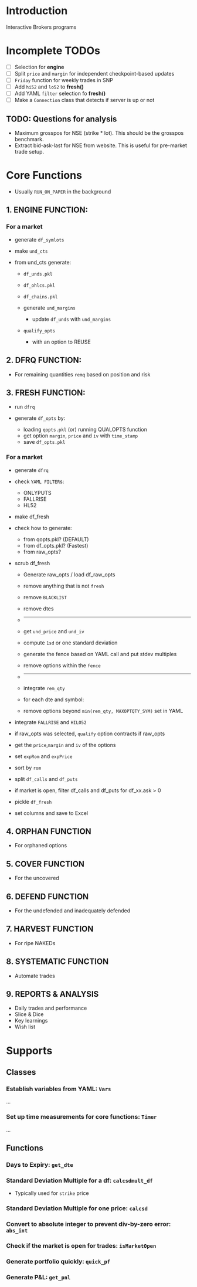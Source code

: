 # Introduction
Interactive Brokers programs

# Incomplete TODOs
* [ ] Selection for **engine**
* [ ] Split `price` and `margin` for independent checkpoint-based updates
* [ ] `Friday` function for weekly trades in SNP
* [ ] Add `hi52` and `lo52` to **fresh()**
* [ ] Add YAML `filter` selection fo **fresh()**
* [ ] Make a `Connection` class that detects if server is up or not

## TODO: Questions for analysis
* Maximum grosspos for NSE (strike * lot). This should be the grosspos benchmark.
* Extract bid-ask-last for NSE from website. This is useful for pre-market trade setup.

# Core Functions
* Usually `RUN_ON_PAPER` in the background
## 1. ENGINE FUNCTION:

### For a market

* generate `df_symlots`

* make `und_cts`

* from und_cts generate:
	* `df_unds.pkl`
	* `df_ohlcs.pkl`
	* `df_chains.pkl`
	
	* generate `und_margins`
		* update `df_unds` with `und_margins`

	* `qualify_opts` 
    	* with an option to REUSE  

## 2. DFRQ FUNCTION:
* For remaining quantities `remq` based on position and risk

## 3. FRESH FUNCTION:

* run `dfrq`

* generate `df_opts` by:
	* loading `qopts.pkl` (or) running QUALOPTS function
	* get option `margin`, `price` and `iv` with `time_stamp`
	* save `df_opts.pkl`

### For a market

* generate `dfrq`

* check `YAML FILTER`s:
	* ONLYPUTS
	* FALLRISE
	* HL52

* make df_fresh

* check how to generate:
	* from qopts.pkl? (DEFAULT)
	* from df_opts.pkl? (Fastest)
	* from raw_opts?

* scrub df_fresh
  * Generate raw_opts / load df_raw_opts
  * remove anything that is not `fresh`
  * remove `BLACKLIST`
  * remove dtes
  * ---

  * get `und_price` and `und_iv`
  * compute `1sd` or one standard deviation
  * generate the fence based on YAML call and put stdev multiples
  * remove options within the `fence`
  * ---

  * integrate `rem_qty`
  * for each dte and symbol:
  * remove options beyond ``min(rem_qty, MAXOPTQTY_SYM)`` set in YAML

* integrate `FALLRISE` and `HILO52`

* if raw_opts was selected, `qualify` option contracts if raw_opts
* get the `price`,`margin` and `iv` of the options

* set `expRom` and `expPrice`
* sort by `rom`

* split `df_calls` and `df_puts`
* if market is open, filter df_calls and df_puts for df_xx.ask > 0

* pickle `df_fresh`
* set columns and save to Excel
	
## 4. ORPHAN FUNCTION
* For orphaned options
	
	
## 5. COVER FUNCTION
* For the uncovered	
	
	
	
## 6. DEFEND FUNCTION
* For the undefended and inadequately defended



## 7. HARVEST FUNCTION
* For ripe NAKEDs



## 8. SYSTEMATIC FUNCTION
* Automate trades

## 9. REPORTS & ANALYSIS
* Daily trades and performance
* Slice & Dice
* Key learnings
* Wish list

# Supports

## Classes
### Establish variables from YAML: `Vars` 
...
### Set up time measurements for core functions: `Timer`
...

## Functions
### Days to Expiry: `get_dte`
### Standard Deviation Multiple for a df: `calcsdmult_df`
- Typically used for `strike` price

### Standard Deviation Multiple for one price: `calcsd`

### Convert to absolute integer to prevent div-by-zero error: `abs_int`

### Check if the market is open for trades: `isMarketOpen`

### Generate portfolio quickly: `quick_pf`

### Generate P&L: `get_pnl`


